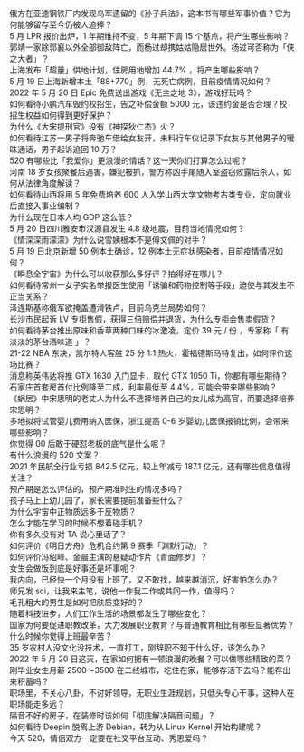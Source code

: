 俄方在亚速钢铁厂内发现乌军遗留的《孙子兵法》，这本书有哪些军事价值？它为何能够留存至今仍被人追捧？  
5 月 LPR 报价出炉，1 年期维持不变，5 年期下调 15 个基点，将产生哪些影响？  
郭靖一家除郭襄以外全部御敌阵亡，而杨过却携姑姑隐居世外。杨过可否称为「侠之大者」？  
上海发布「超量」供地计划，住房用地增加 44.7% ，将产生哪些影响？  
5 月 19 日上海新增本土「88+770」例，无死亡病例，目前疫情情况如何？  
2022 年 5 月 20 日 Epic 免费送出游戏《无主之地 3》，游戏好玩吗？  
如何看待小鹏汽车毁约校招生，告之补偿金额 5000 元，该违约金是否合理？校招生权益如何得到更好保护？  
为什么《大宋提刑官》没有《神探狄仁杰》火？  
如何看待江苏一男子将奔驰车借给女友开，未料行车仪记录下女友与其他男子的暧昧通话，男子起诉追回 10 万？  
520 有哪些比「我爱你」更浪漫的情话？这一天你们打算怎么过呢？  
河南 18 岁女孩聚餐后遇害，嫌犯被抓，警方称凶手尾随入室盗窃败露后杀人，如何从法律角度解读？  
如何看待山西将用 5 年免费培养 600 人入学山西大学文物考古类专业，定向就业后直接入事业编制？  
为什么现在日本人均 GDP 这么低？  
5 月 20 日四川雅安市汉源县发生 4.8 级地震，目前当地情况如何？  
《情深深雨濛濛》为什么说雪姨根本不是傅文佩的对手？  
5 月 19 日北京新增 50 例本土确诊，12 例本土无症状感染者，目前疫情情况如何？  
《瞬息全宇宙》为什么可以收获那么多好评？拍得好在哪儿？  
如何看待常州一女子实名举报医生使用「诱骗和药物控制等手段」迫使与其发生不正当关系？  
泽连斯基称俄军欲掩盖遭滑铁卢，目前乌克兰局势如何？  
长沙市民起诉 LV 专柜售假，获得三倍赔偿并退货，为什么专柜会售卖假货？  
如何看待茅台推出原味和香草两种口味的冰激凌，定价 39 元 / 份 ，专家称「 有淡淡的茅台酒味道 」？  
21-22 NBA 东决，凯尔特人客胜 25 分 1:1 热火，霍福德斯马特复出，如何评价这场比赛？  
消息称英伟达将推 GTX 1630 入门显卡，取代 GTX 1050 Ti，你都有哪些期待？  
石家庄首套房首付比例降至二成，利率最低至 4.4%，可能会带来哪些影响？  
《蜗居》中宋思明的老丈人为什么不选择培养自己的女儿成为高官，而要选择培养宋思明？  
多地拟将试管婴儿费用纳入医保，浙江提高 0-6 岁婴幼儿医保报销比例，会带来哪些影响？  
你觉得 00 后敢于硬怼老板的底气是什么呢？  
有什么浪漫的 520 文案？  
2021 年民航全行业亏损 842.5 亿元，较上年减亏 187.1 亿元，还有哪些信息值得关注？  
预产期是怎么评估的，预产期准时生的情况多吗？  
孩子马上上幼儿园了，家长需要提前准备些什么？  
为什么宇宙中正物质远多于反物质？  
怎么才能在学习的时候不想着碰手机？  
你有多久没有对 TA 说心里话了？  
如何评价《明日方舟》危机合约第 9 赛季「渊默行动」？  
如何评价冯绍峰、金晨主演的悬疑动作片《青面修罗》？  
女生会做饭到底是好事还是坏事呢？  
我内向，已经快一个月没有上班了，又不敢找，越来越消沉，好害怕怎么办？  
师兄发 sci，让我来主笔，说他一作我二作或共同一作，值得吗？  
毛孔粗大的男生是如何把肤质变好的？  
随着科技进步，人们工作生活的场景都发生了哪些变化？  
国家为何要促进职教改革，大力发展职业教育？与普通教育相比有哪些显著优势？  
什么时候你觉得上班最辛苦？  
35 岁农村人没文化没技术，一直打工，刚辞职不知干什么好，该怎么办？  
2022 年 5 月 20 日这天，在家如何拥有一顿浪漫的晚餐？可以做哪些精致的菜？  
刚毕业女生月薪 2500～3500 在二线城市，吃住在家，能够存活下去吗？能存出来积蓄吗？  
职场里，不关心八卦，不讨好领导，无职业生涯规划，只低头专心干事，这种人在职场能走多远？  
隔音不好的房子，在装修时该如何「彻底解决隔音问题」？  
如何看待 Deepin 脱离上游 Debian，转为从 Linux Kernel 开始构建呢？  
今天 520，情侣双方一定要在社交平台互动、秀恩爱吗？  
